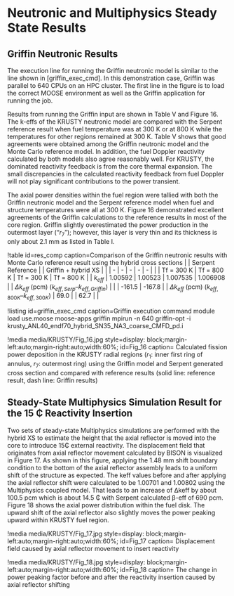 # Neutronic and Multiphysics Steady State Results


## Griffin Neutronic Results

The execution line for running the Griffin neutronic model is similar to the line shown in [griffin_exec_cmd]. In this demonstration case, Griffin was parallel to 640 CPUs on an HPC cluster. The first line in the figure is to load the correct MOOSE environment as well as the Griffin application for running the job.

Results from running the Griffin input are shown in Table V and Figure 16. The k-effs of the KRUSTY neutronic model are compared with the Serpent reference result when fuel temperature was at 300 K or at 800 K while the temperatures for other regions remained at 300 K. Table V shows that good agreements were obtained among the Griffin neutronic model and the Monte Carlo reference model. In addition, the fuel Doppler reactivity calculated by both models also agree reasonably well. For KRUSTY, the dominated reactivity feedback is from the core thermal expansion. The small discrepancies in the calculated reactivity feedback from fuel Doppler will not play significant contributions to the power transient.

The axial power densities within the fuel region were tallied with both the Griffin neutronic model and the Serpent reference model when fuel and structure temperatures were all at 300 K. Figure 16 demonstrated excellent agreements of the Griffin calculations to the reference results in most of the core region. Griffin slightly overestimated the power production in the outermost layer (“$r_7$”); however, this layer is very thin and its thickness is only about 2.1 mm as listed in Table I.

!table id=res_comp caption=Comparison of the Griffin neutronic results with Monte Carlo reference result using the hybrid cross sections
|   | Serpent Reference |   | Griffin + hybrid XS |   |
| - | - | - | - | - |
|                | Tf = 300 K        | Tf = 800 K      | Tf = 300 K           | Tf = 800 K      |
| $k_{eff}$          | 1.00592           | 1.00523         | 1.007535             | 1.006908        |
| $\Delta k_{eff}$ (pcm) ($k_{eff,Serp}$–$k_{eff,Griffin}$) |   |   | -161.5          | -167.8          |
| $\Delta k_{eff}$ (pcm) ($k_{eff,800K}$–$k_{eff,300K}$) | 69.0 |   | 62.7 |   |

!listing id=griffin_exec_cmd caption=Griffin execution command
module load use.moose moose-apps griffin
mpirun -n 640 griffin-opt -i krusty_ANL40_endf70_hybrid_SN35_NA3_coarse_CMFD_pd.i

!media media/KRUSTY/Fig_16.jpg
      style=display: block;margin-left:auto;margin-right:auto;width:60%;
      id=Fig_16
      caption= Calculated fission power deposition in the KRUSTY radial regions ($r_1$: inner first ring of annulus, $r_7$: outermost ring) using the Griffin model and Serpent generated cross section and compared with reference results (solid line: reference result, dash line: Griffin results)

## Steady-State Multiphysics Simulation Result for the 15 ₵ Reactivity Insertion

Two sets of steady-state Multiphysics simulations are performed with the hybrid XS to estimate the height that the axial reflector is moved into the core to introduce 15₵ external reactivity. The displacement field that originates from axial reflector movement calculated by BISON is visualized in Figure 17. As shown in this figure, applying the 1.48 mm shift boundary condition to the bottom of the axial reflector assembly leads to a uniform shift of the structure as expected. The keff values before and after applying the axial reflector shift were calculated to be 1.00701 and 1.00802 using the Multiphysics coupled model. That leads to an increase of Δkeff by about 100.5 pcm which is about 14.5 ₵ with Serpent calculated β-eff of 690 pcm. Figure 18 shows the axial power distribution within the fuel disk. The upward shift of the axial reflector also slightly moves the power peaking upward within KRUSTY fuel region.

!media media/KRUSTY/Fig_17.jpg
      style=display: block;margin-left:auto;margin-right:auto;width:60%;
      id=Fig_17
      caption= Displacement field caused by axial reflector movement to insert reactivity

!media media/KRUSTY/Fig_18.jpg
      style=display: block;margin-left:auto;margin-right:auto;width:60%;
      id=Fig_18
      caption= The change in power peaking factor before and after the reactivity insertion caused by axial reflector shifting

